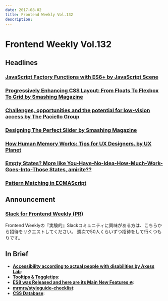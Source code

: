 ```yaml
---
date: 2017-08-02
title: Frontend Weekly Vol.132
description: 
---
```


# Frontend Weekly Vol.132

## Headlines

### [JavaScript Factory Functions with ES6+ by JavaScript Scene](https://medium.com/javascript-scene/javascript-factory-functions-with-es6-4d224591a8b1)

### [Progressively Enhancing CSS Layout: From Floats To Flexbox To Grid by Smashing Magazine](https://www.smashingmagazine.com/2017/07/enhancing-css-layout-floats-flexbox-grid/)

### [Challenges, opportunities and the potential for low-vision access by The Paciello Group](https://www.paciellogroup.com/blog/2017/07/challenges-opportunities-and-the-potential-for-low-vision-access/)

### [Designing The Perfect Slider by Smashing Magazine](https://www.smashingmagazine.com/2017/07/designing-perfect-slider/)

### [How Human Memory Works: Tips for UX Designers. by UX Planet](https://uxplanet.org/how-human-memory-works-tips-for-ux-designers-12b14071bdf9)

### [Empty States? More like You-Have-No-Idea-How-Much-Work-Goes-Into-Those States, amirite??](https://ux.shopify.com/empty-states-more-like-you-have-no-idea-how-much-work-goes-into-those-states-amirite-e0102f58b64e)

### [Pattern Matching in ECMAScript](https://ponyfoo.com/articles/pattern-matching-in-ecmascript)

## Announcement

### [Slack for Frontend Weekly (PR)](https://studiomohawk.typeform.com/to/Kj8Gaj)

Frontend Weeklyの『実験的』Slackコミュニティに興味がある方は、こちらから招待をリクエストしてください。 週次で50人くらいずつ招待をして行くつもりです。

## In Brief

* [**Accessibility according to actual people with disabilities by Axess Lab**](https://axesslab.com/accessibility-according-to-pwd/): 
* [**Tooltips & Toggletips**](https://inclusive-components.design/tooltips-toggletips/): 
* [**ES8 was Released and here are its Main New Features 🔥**](https://hackernoon.com/es8-was-released-and-here-are-its-main-new-features-ee9c394adf66): 
* [**mrmrs/styleguide-checklist**](https://github.com/mrmrs/styleguide-checklist): 
* [**CSS Database**](https://jonathantneal.github.io/css-db/): 
